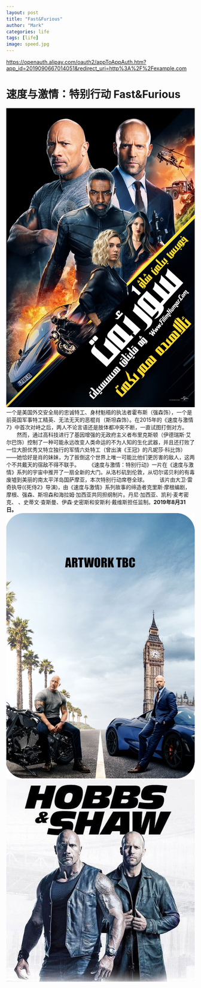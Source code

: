 ```yaml
---
layout: post
title: "Fast&Furious"
author: "Mark"
categories: life
tags: [life]
image: speed.jpg
---
```


https://openauth.alipay.com/oauth2/appToAppAuth.htm?app_id=2019090667014051&redirect_uri=http%3A%2F%2Fexample.com
# 速度与激情：特别行动 Fast&Furious
![Codes](/assets/img/1909/speed1.jpg)
一个是美国外交安全局的忠诚特工、身材魁梧的执法者霍布斯（强森饰），一个是前英国军事特工精英、无法无天的恶棍肖（斯坦森饰）。在2015年的《速度与激情7》中首次对峙之后，两人不论言语还是肢体都冲突不断，一直试图打倒对方。
　　然而，通过高科技进行了基因增强的无政府主义者布里克斯顿（伊德瑞斯·艾尔巴饰）控制了一种可能永远改变人类命运的不为人知的生化武器，并且还打败了一位大胆优秀又特立独行的军情六处特工（曾出演《王冠》的凡妮莎·科比饰）——她恰好是肖的妹妹，为了扳倒这个世界上唯一可能比他们更厉害的敌人，这两个不共戴天的宿敌不得不联手。
　　《速度与激情：特别行动》一片在《速度与激情》系列的宇宙中推开了一扇全新的大门。从洛杉矶到伦敦，从切尔诺贝利的有毒废墟到美丽的南太平洋岛国萨摩亚，本次特别行动席卷全球。
　　该片由大卫·雷奇执导(《死侍2》导演)，由《速度与激情》系列故事的缔造者克里斯·摩根编剧，摩根、强森、斯坦森和海拉姆·加西亚共同担纲制片。丹尼·加西亚、凯利·麦考密克、 、史蒂文·查斯曼、伊森·史密斯和安斯利·戴维斯担任监制。**2019年8月31日。**
![Codes](/assets/img/1909/speed2.jpg)
![Codes](/assets/img/1909/speed3.jpg)
